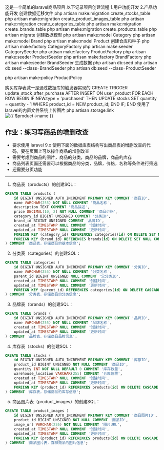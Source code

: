 这是一个简单的laravel商品项目
以下记录项目创建流程
1.用户功能开发
2.产品功能开发
创建数据迁移文件
php artisan make:migration create_stocks_table
php artisan make:migration create_product_images_table
php artisan make:migration create_categories_table
php artisan make:migration create_brands_table
php artisan make:migration create_products_table
php artisan migrate
创建数据模型
php artisan make:model Category
php artisan make:model Brand
php artisan make:model Product
创建仓库和种子
php artisan make:factory CategoryFactory
php artisan make:seeder CategorySeeder
php artisan make:factory ProductFactory
php artisan make:seeder ProductSeeder
php artisan make:factory BrandFactory
php artisan make:seeder BrandSeeder
生成数据
php artisan db:seed
php artisan db:seed --class=BrandSeeder
php artisan db:seed --class=ProductSeeder

php artisan make:policy ProductPolicy

购买库存表减一是通过数据库的触发器实现的
CREATE TRIGGER update_stock_after_purchase
AFTER INSERT ON user_product
FOR EACH ROW
BEGIN
IF NEW.type = 'purchased' THEN
UPDATE stocks
SET quantity = quantity - 1
WHERE product_id = NEW.product_id;
END IF;
END
使用了laravel的内置文件系统上传图片
php artisan storage:link
<img src="{{ asset('storage/' . $product->image) }}" alt="{{ $product->name }}">



## 作业：练习写商品的增删改查

- 要求使用 laravel 9.x 使用下面的数据库表结构写出商品表的增删改查的代码，要在页面上可以操作商品的增删改查
- 需要考虑到商品的图片，商品的分类，商品的品牌，商品的库存
- 商品列表页面还需要可以根据商品的分类，品牌，价格，名称等条件进行筛选
- 还需要分页功能

---

1. 商品表（products）的创建SQL：
```sql
CREATE TABLE products (
    id BIGINT UNSIGNED AUTO_INCREMENT PRIMARY KEY COMMENT '商品ID',
    name VARCHAR(255) NOT NULL COMMENT '商品名称',
    description TEXT COMMENT '商品描述',
    price DECIMAL(10, 2) NOT NULL COMMENT '商品价格',
    category_id BIGINT UNSIGNED COMMENT '分类ID',
    brand_id BIGINT UNSIGNED COMMENT '品牌ID',
    created_at TIMESTAMP NULL COMMENT '创建时间',
    updated_at TIMESTAMP NULL COMMENT '更新时间',
    FOREIGN KEY (category_id) REFERENCES categories(id) ON DELETE SET NULL COMMENT '外键，关联分类表',
    FOREIGN KEY (brand_id) REFERENCES brands(id) ON DELETE SET NULL COMMENT '外键，关联品牌表'
) COMMENT '商品表，存储商品的基本信息';
```

2. 分类表（categories）的创建SQL：
```sql
CREATE TABLE categories (
    id BIGINT UNSIGNED AUTO_INCREMENT PRIMARY KEY COMMENT '分类ID',
    name VARCHAR(255) NOT NULL COMMENT '分类名称',
    parent_id BIGINT UNSIGNED NULL COMMENT '父分类ID',
    created_at TIMESTAMP NULL COMMENT '创建时间',
    updated_at TIMESTAMP NULL COMMENT '更新时间',
    FOREIGN KEY (parent_id) REFERENCES categories(id) ON DELETE CASCADE COMMENT '父分类外键，关联自身'
) COMMENT '分类表，存储商品的分类信息';
```

3. 品牌表（brands）的创建SQL：
```sql
CREATE TABLE brands (
    id BIGINT UNSIGNED AUTO_INCREMENT PRIMARY KEY COMMENT '品牌ID',
    name VARCHAR(255) NOT NULL COMMENT '品牌名称',
    created_at TIMESTAMP NULL COMMENT '创建时间',
    updated_at TIMESTAMP NULL COMMENT '更新时间'
) COMMENT '品牌表，存储商品品牌信息';
```

4. 库存表（stocks）的创建SQL：
```sql
CREATE TABLE stocks (
    id BIGINT UNSIGNED AUTO_INCREMENT PRIMARY KEY COMMENT '库存ID',
    product_id BIGINT UNSIGNED NOT NULL COMMENT '商品ID',
    quantity INT NOT NULL DEFAULT 0 COMMENT '库存数量',
    warehouse_location VARCHAR(255) COMMENT '仓库位置',
    created_at TIMESTAMP NULL COMMENT '创建时间',
    updated_at TIMESTAMP NULL COMMENT '更新时间',
    FOREIGN KEY (product_id) REFERENCES products(id) ON DELETE CASCADE COMMENT '外键，关联商品表'
) COMMENT '库存表，存储商品的库存信息';
```

5. 商品图片表（product_images）的创建SQL：
```sql
CREATE TABLE product_images (
    id BIGINT UNSIGNED AUTO_INCREMENT PRIMARY KEY COMMENT '商品图片ID',
    product_id BIGINT UNSIGNED NOT NULL COMMENT '商品ID',
    image_url VARCHAR(255) NOT NULL COMMENT '图片URL',
    created_at TIMESTAMP NULL COMMENT '创建时间',
    updated_at TIMESTAMP NULL COMMENT '更新时间',
    FOREIGN KEY (product_id) REFERENCES products(id) ON DELETE CASCADE COMMENT '外键，关联商品表'
) COMMENT '商品图片表，存储商品的图片信息';
```
